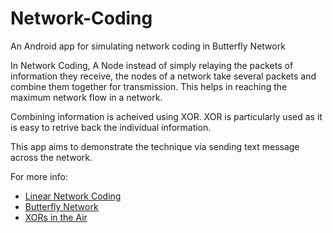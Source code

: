 # Network-Coding
An Android app for simulating network coding in Butterfly Network

In Network Coding, A Node instead of simply relaying the packets of information they receive, the nodes of a network take several packets and combine them together for transmission. This helps in reaching the maximum network flow in a network.

Combining information is acheived using XOR. XOR is particularly used as it is easy to retrive back the individual information.

This app aims to demonstrate the technique via sending text message across the network.

For more info:
* [Linear Network Coding](https://en.wikipedia.org/wiki/Linear_network_coding)
* [Butterfly Network](https://en.wikipedia.org/wiki/Linear_network_coding#The_butterfly_network_example)
* [XORs in the Air](http://people.csail.mit.edu/rahul/papers/cope-sigcomm2006.pdf)
